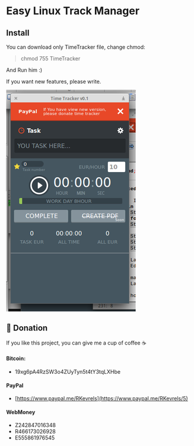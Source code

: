 # Easy Linux Track Manager

## Install 
You can download only TimeTracker file,
change chmod:
> chmod 755 TimeTracker

And Run him :)

If you want new features, please write.


![Track-Manager](https://raw.githubusercontent.com/renat2985/Time-Tracker/master/screen.png)



## :battery: Donation

If you like this project, you can give me a cup of coffee :coffee:

#### Bitcoin:

- 19xg6pA4RzSW3o4ZUyTyn5t4tY3tqLXHbe

#### PayPal

- [https://www.paypal.me/RKevrels](https://www.paypal.me/RKevrels/5)

#### WebMoney

- Z242847016348
- R466173026928
- E555861976545
